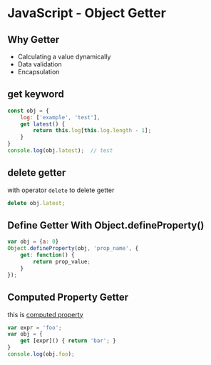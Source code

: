 # JavaScript - Object Getter

## Why Getter

- Calculating a value dynamically
- Data validation
- Encapsulation

## get keyword

```js
const obj = {
    log: ['example', 'test'],
    get latest() {
        return this.log[this.log.length - 1];
    }
}
console.log(obj.latest);  // test
```

## delete getter

with operator `delete` to delete getter

```js
delete obj.latest;
```

## Define Getter With Object.defineProperty()

```js
var obj = {a: 0}
Object.defineProperty(obj, 'prop_name', {
    get: function() {
        return prop_value;
    }
});
```

## Computed Property Getter

this is [computed property](javascript-property.md#computed-property)

```js
var expr = 'foo';
var obj = {
    get [expr]() { return 'bar'; }
}
console.log(obj.foo);
```

